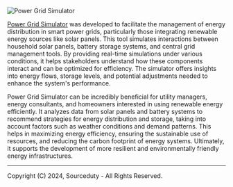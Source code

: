 ![Power Grid Simulator](https://github.com/sourceduty/Power_Grid_Simulator/assets/123030236/e35dd914-0088-4b71-a2f8-0f07e3565af7)

[Power Grid Simulator](https://chatgpt.com/g/g-K7CExFenf-power-grid-simulator) was developed to facilitate the management of energy distribution in smart power grids, particularly those integrating renewable energy sources like solar panels. This tool simulates interactions between household solar panels, battery storage systems, and central grid management tools. By providing real-time simulations under various conditions, it helps stakeholders understand how these components interact and can be optimized for efficiency. The simulator offers insights into energy flows, storage levels, and potential adjustments needed to enhance the system's performance.

Power Grid Simulator can be incredibly beneficial for utility managers, energy consultants, and homeowners interested in using renewable energy efficiently. It analyzes data from solar panels and battery systems to recommend strategies for energy distribution and storage, taking into account factors such as weather conditions and demand patterns. This helps in maximizing energy efficiency, ensuring the sustainable use of resources, and reducing the carbon footprint of energy systems. Ultimately, it supports the development of more resilient and environmentally friendly energy infrastructures.

***
Copyright (C) 2024, Sourceduty - All Rights Reserved.
